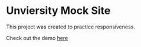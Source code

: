 # Unviersity Mock Site 

This project was created to practice responsiveness.

Check out the demo [here](https://edusity-webapp.netlify.app)
